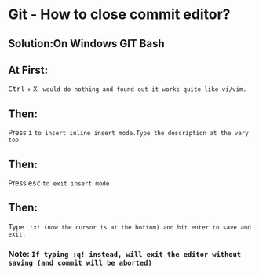 # Git - How to close commit editor?

## Solution:On Windows GIT Bash

## At First:
<kbd>Ctrl</kbd> + <kbd>X</kbd> ``` would do nothing and found out it works quite like vi/vim.``` 

## Then:
Press <kbd>i</kbd> ```to insert inline insert mode.Type the description at the very top```

## Then:
Press <kbd>esc</kbd>  ```to exit insert mode.```

## Then:
Type ``` :x! (now the cursor is at the bottom) and hit enter to save and exit.```

### Note: ``` If typing :q! instead, will exit the editor without saving (and commit will be aborted) ```
